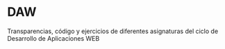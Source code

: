 # DAW
 Transparencias, código y ejercicios de diferentes asignaturas del ciclo de Desarrollo de Aplicaciones WEB
